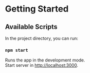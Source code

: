 # Getting Started

## Available Scripts

In the project directory, you can run:

### `npm start`

Runs the app in the development mode.\
Start server in [http://localhost:3000](http://localhost:3000).